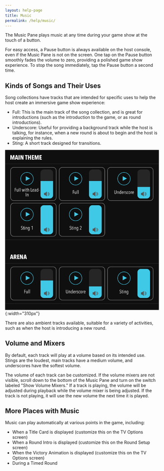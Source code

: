```yaml
---
layout: help-page
title: Music
permalink: /help/music/
---
```


The Music Pane plays music at any time during your game show at the touch of a button.

For easy access, a Pause button is always available on the host console, even if the Music Pane is not on the screen. One tap on the Pause button smoothly fades the volume to zero, providing a polished game show experience. To stop the song immediately, tap the Pause button a second time.

## Kinds of Songs and Their Uses

Song collections have tracks that are intended for specific uses to help the host create an immersive game show experience:

* Full: This is the main track of the song collection, and is great for introductions (such as the introduction to the game, or as round introductions).
* Underscore: Useful for providing a background track while the host is talking, for instance, when a new round is about to begin and the host is explaining the rules.
* Sting: A short track designed for transitions.

![music pane](/images/music-pane.png){:width="310px"}

There are also ambient tracks available, suitable for a variety of activities, such as when the host is introducing a new round.

## Volume and Mixers

By default, each track will play at a volume based on its intended use. Stings are the loudest, main tracks have a medium volume, and underscores have the softest volume.

The volume of each track can be customized. If the volume mixers are not visible, scroll down to the bottom of the Music Pane and turn on the switch labeled "Show Volume Mixers." If a track is playing, the volume will be adjusted during playback while the volume mixer is being adjusted. If the track is not playing, it will use the new volume the next time it is played.

## More Places with Music

Music can play automatically at various points in the game, including:

* When a Title Card is displayed (customize this on the TV Options screen)
* When a Round Intro is displayed (customize this on the Round Setup screen)
* When the Victory Animation is displayed (customize this on the TV Options screen)
* During a Timed Round
